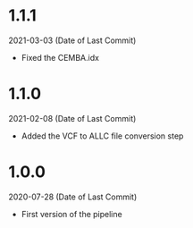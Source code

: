# 1.1.1
2021-03-03 (Date of Last Commit)

* Fixed the CEMBA.idx

# 1.1.0
2021-02-08 (Date of Last Commit)

* Added the VCF to ALLC file conversion step

# 1.0.0
2020-07-28 (Date of Last Commit)

* First version of the pipeline
